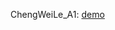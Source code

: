 ChengWeiLe_A1: <a href="https://weile1234.github.io/Web_Programming/ChengWeiLe_A1/index.html">demo</a>
